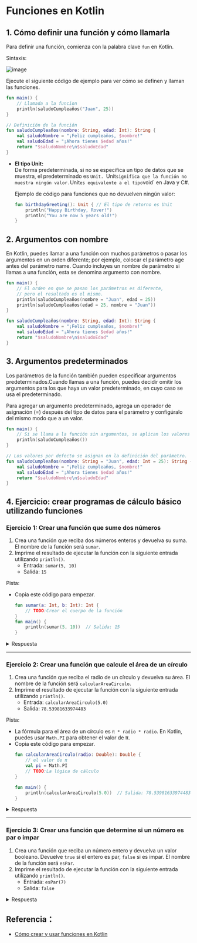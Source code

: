 # Funciones en Kotlin
## 1. Cómo definir una función y cómo llamarla
Para definir una función, comienza con la palabra clave `fun` en Kotlin.

Sintaxis:

![image](https://github.com/user-attachments/assets/0b881cbe-3625-409e-872b-60f99a55f4b4)

Ejecute el siguiente código de ejemplo para ver cómo se definen y llaman las funciones.

```kotlin
fun main() {
    // Llamada a la funcion
    println(saludoCumpleaños("Juan", 25))
}

// Definición de la función
fun saludoCumpleaños(nombre: String, edad: Int): String {
    val saludoNombre = "¡Feliz cumpleaños, $nombre!"
    val saludoEdad = "¡Ahora tienes $edad años!"
    return "$saludoNombre\n$saludoEdad"
}
```

- **El tipo Unit:**
  <br>
  De forma predeterminada, si no se especifica un tipo de datos que se muestra, el predeterminado es `Unit. `Unit` significa que la función no muestra ningún valor. `Unit` es equivalente a el tipo `void` en Java y C#.

  Ejemplo de código para funciones que no devuelven ningún valor:
   ```kotlin
   fun birthdayGreeting(): Unit { // El tipo de retorno es Unit
       println("Happy Birthday, Rover!")
       println("You are now 5 years old!")
   }
   ```

## 2. Argumentos con nombre
En Kotlin, puedes llamar a una función con muchos parámetros o pasar los argumentos en un orden diferente; por ejemplo, colocar el parámetro age antes del parámetro name. Cuando incluyes un nombre de parámetro si llamas a una función, esta se denomina argumento con nombre.

```kotlin
fun main() {
    // El orden en que se pasan los parámetros es diferente,
    // pero el resultado es el mismo.
    println(saludoCumpleaños(nombre = "Juan", edad = 25))
    println(saludoCumpleaños(edad = 25, nombre = "Juan"))
}

fun saludoCumpleaños(nombre: String, edad: Int): String {
    val saludoNombre = "¡Feliz cumpleaños, $nombre!"
    val saludoEdad = "¡Ahora tienes $edad años!"
    return "$saludoNombre\n$saludoEdad"
} 
```
## 3. Argumentos predeterminados
Los parámetros de la función también pueden especificar argumentos predeterminados.Cuando llamas a una función, puedes decidir omitir los argumentos para los que haya un valor predeterminado, en cuyo caso se usa el predeterminado.

Para agregar un argumento predeterminado, agrega un operador de asignación (=) después del tipo de datos para el parámetro y configúralo del mismo modo que a un valor.

```kotlin
fun main() {
    // Si se llama a la función sin argumentos, se aplican los valores por defecto
    println(saludoCumpleaños())
}

// Los valores por defecto se asignan en la definición del parámetro.
fun saludoCumpleaños(nombre: String = "Juan", edad: Int = 25): String {
    val saludoNombre = "¡Feliz cumpleaños, $nombre!"
    val saludoEdad = "¡Ahora tienes $edad años!"
    return "$saludoNombre\n$saludoEdad"
}
```
## 4. Ejercicio: crear programas de cálculo básico utilizando funciones

### Ejercicio 1: Crear una función que sume dos números
1. Crea una función que reciba dos números enteros y devuelva su suma. El nombre de la función será `sumar`.
2. Imprime el resultado de ejecutar la función con la siguiente entrada utilizando `println()`.
   - Entrada: `sumar(5, 10)`
   - Salida: `15`

Pista: 
- Copia este código para empezar.
   ```kotlin
   fun sumar(a: Int, b: Int): Int {
       // TODO:Crear el cuerpo de la función
   }
   fun main() {
       println(sumar(5, 10))  // Salida: 15
   }
   ```
<details>
  <summary>Respuesta</summary>
   
   ```kotlin
   fun sumar(a: Int, b: Int): Int {
       return a + b
   }
   
   fun main() {
       println(sumar(5, 10))  // Salida: 15
   }
   ```

   **Explicación:**
   - La función `sumar` recibe dos enteros y devuelve su suma.
   - `a` y `b` son los parámetros de la función, y el resultado de la suma se devuelve con la palabra clave `return`.  
</details>

---

### Ejercicio 2: Crear una función que calcule el área de un círculo
1. Crea una función que reciba el radio de un círculo y devuelva su área. El nombre de la función será `calcularAreaCirculo`.
2. Imprime el resultado de ejecutar la función con la siguiente entrada utilizando `println()`.
   - Entrada: `calcularAreaCirculo(5.0)`
   - Salida: `78.53981633974483`

Pista:
- La fórmula para el área de un círculo es `π * radio * radio`. En Kotlin, puedes usar `Math.PI` para obtener el valor de π.
- Copia este código para empezar.
   ```kotlin
   fun calcularAreaCirculo(radio: Double): Double {
       // el valor de π
       val pi = Math.PI
       // TODO:La lógica de cálculo
   }
   
   fun main() {
       println(calcularAreaCirculo(5.0))  // Salida: 78.53981633974483
   }
   ```
<details>
  <summary>Respuesta</summary>
   
   ```kotlin
   fun calcularAreaCirculo(radio: Double): Double {
       // el valor de π
       val pi = Math.PI
       return pi * radio * radio
   }
   
   fun main() {
       println(calcularAreaCirculo(5.0))  // Salida: 78.53981633974483
   }
   ```
   **Explicación:**
   - La función `calcularAreaCirculo` toma el radio de un círculo como argumento y devuelve el área.
   - Se utiliza la fórmula `π * radio^2` para calcular el área, donde la variable `pi` proporciona el valor de π.
</details>

---

### Ejercicio 3: Crear una función que determine si un número es par o impar
1. Crea una función que reciba un número entero y devuelva un valor booleano. Devuelve `true` si el entero es par, `false` si es impar. El nombre de la función será `esPar`.
2. Imprime el resultado de ejecutar la función con la siguiente entrada utilizando `println()`.
   - Entrada: `esPar(7)`
   - Salida: `false`

<details>
  <summary>Respuesta</summary>
  
   ```kotlin
   fun esPar(numero: Int): Boolean {
       return numero % 2 == 0
   }
   
   fun main() {
       println(esPar(7))  // Salida: false
   }
   ```
   #### Explicación:
   - La función `esPar` determina si un número es par o impar.
   - Si el resto de la división del número entre 2 es 0, entonces es par; de lo contrario, es impar.
</details>

## Referencia：
- [Cómo crear y usar funciones en Kotlin](https://developer.android.com/codelabs/basic-android-kotlin-compose-functions?hl=es-419#0)
